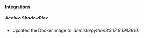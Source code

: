
#### Integrations

##### Acalvio ShadowPlex

- Updated the Docker image to: *demisto/python3:3.12.8.1983910*.


